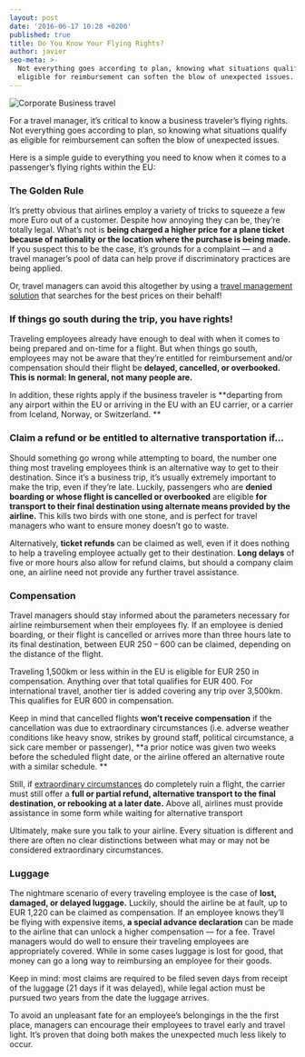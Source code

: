 ```yaml
---
layout: post
date: '2016-06-17 10:28 +0200'
published: true
title: Do You Know Your Flying Rights?
author: javier
seo-meta: >-
  Not everything goes according to plan, knowing what situations qualify as
  eligible for reimbursement can soften the blow of unexpected issues.
---
```

![Corporate Business travel]({{site.baseurl}}/blog-media/5f7a5b93-2b63-4f83-85c5-ad8aa481f166.png)

For a travel manager, it’s critical to know a business traveler’s flying rights. Not everything goes according to plan, so knowing what situations qualify as eligible for reimbursement can soften the blow of unexpected issues. 

Here is a simple guide to everything you need to know when it comes to a passenger’s flying rights within the EU:

###  The Golden Rule ###

It’s pretty obvious that airlines employ a variety of tricks to squeeze a few more Euro out of a customer. Despite how annoying they can be, they’re totally legal. What’s not is **being charged a higher price for a plane ticket because of nationality or the location where the purchase is being made.** If you suspect this to be the case, it’s grounds for a complaint — and a travel manager’s pool of data can help prove if discriminatory practices are being applied. 

Or, travel managers can avoid this altogether by using a [travel management solution](http://www.travelperk.com/) that searches for the best prices on their behalf! 

### If things go south during the trip, you have rights! ###

Traveling employees already have enough to deal with when it comes to being prepared and on-time for a flight. But when things go south, employees may not be aware that they’re entitled for reimbursement and/or compensation should their flight be **delayed, cancelled, or overbooked. This is normal: In general, not many people are.**

In addition, these rights apply if the business traveler is **departing from any airport within the EU or arriving in the EU with an EU carrier, or a carrier from Iceland, Norway, or Switzerland. **

### Claim a refund or be entitled to alternative transportation if… ###

Should something go wrong while attempting to board, the number one thing most traveling employees think is an alternative way to get to their destination. Since it’s a business trip, it’s usually extremely important to make the trip, even if they’re late. Luckily, passengers who are **denied boarding or whose flight is cancelled or overbooked** are eligible **for transport to their final destination using alternate means provided by the airline.** This kills two birds with one stone, and is perfect for travel managers who want to ensure money doesn’t go to waste. 

Alternatively, **ticket refunds** can be claimed as well, even if it does nothing to help a traveling employee actually get to their destination. **Long delays** of five or more hours also allow for refund claims, but should a company claim one, an airline need not provide any further travel assistance. 

### Compensation ###

Travel managers should stay informed about the parameters necessary for airline reimbursement when their employees fly. If an employee is denied boarding, or their flight is cancelled or arrives more than three hours late to its final destination, between EUR 250 – 600 can be claimed, depending on the distance of the flight. 

Traveling 1,500km or less within in the EU is eligible for EUR 250 in compensation.
Anything over that total qualifies for EUR 400. 
For international travel, another tier is added covering any trip over 3,500km. This qualifies for EUR 600 in compensation.

Keep in mind that cancelled flights **won’t receive compensation** if the cancellation was due to extraordinary circumstances (i.e. adverse weather conditions like heavy snow, strikes by ground staff, political circumstance, a sick care member or passenger), **a prior notice was given two weeks before the scheduled flight date, or the airline offered an alternative route with a similar schedule. **

Still, if [extraordinary circumstances](https://www.flight-delayed.co.uk/extraordinary-circumstances) do completely ruin a flight, the carrier must still offer a **full or partial refund, alternative transport to the final destination, or rebooking at a later date.** Above all, airlines must provide assistance in some form while waiting for alternative transport

Ultimately, make sure you talk to your airline. Every situation is different and there are often no clear distinctions between what may or may not be considered extraordinary circumstances.

### Luggage ###

The nightmare scenario of every traveling employee is the case of **lost, damaged, or delayed luggage.** Luckily, should the airline be at fault, up to EUR 1,220 can be claimed as compensation. If an employee knows they’ll be flying with expensive items, **a special advance declaration** can be made to the airline that can unlock a higher compensation — for a fee. Travel managers would do well to ensure their traveling employees are appropriately covered. While in some cases luggage is lost for good, that money can go a long way to reimbursing an employee for their goods. 

Keep in mind: most claims are required to be filed seven days from receipt of the luggage (21 days if it was delayed), while legal action must be pursued two years from the date the luggage arrives. 

To avoid an unpleasant fate for an employee’s belongings in the the first place, managers can encourage their employees to travel early and travel light. It’s proven that doing both makes the unexpected much less likely to occur.
